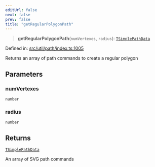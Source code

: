 ```yaml
---
editUrl: false
next: false
prev: false
title: "getRegularPolygonPath"
---
```


> **getRegularPolygonPath**(`numVertexes`, `radius`): [`TSimplePathData`](/api/type-aliases/tsimplepathdata/)

Defined in: [src/util/path/index.ts:1005](https://github.com/fabricjs/fabric.js/blob/fea1b29b7495d9634e300bd4bfa43de097745805/src/util/path/index.ts#L1005)

Returns an array of path commands to create a regular polygon

## Parameters

### numVertexes

`number`

### radius

`number`

## Returns

[`TSimplePathData`](/api/type-aliases/tsimplepathdata/)

An array of SVG path commands

